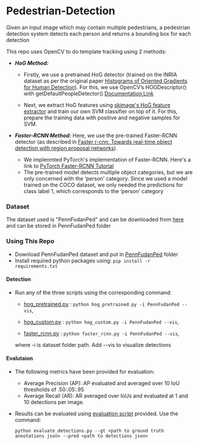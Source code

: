# Pedestrian-Detection
Given an input image which may contain multiple pedestrians, a pedestrian detection system detects each person and returns a bounding box for each detection


This repo uses OpenCV to do template tracking using 2 methods:
* ***HoG Method:***
  - Firstly, we use a pretrained HoG detector (trained on the INRIA dataset as per the original paper [Histograms of Oriented Gradients for Human Detection](https://ieeexplore.ieee.org/stamp/stamp.jsp?tp=&arnumber=1467360)). For this, we use OpenCV’s HOGDescriptor() with getDefaultPeopleDetector() [Documentation Link](https://docs.opencv.org/4.5.3/d5/d33/structcv_1_1HOGDescriptor.html#a9c7a0b2aa72cf39b4b32b3eddea78203)

  - Next, we extract HoG features using [skimage's HoG feature extractor](https://scikit-image.org/docs/stable/auto_examples/features_detection/plot_hog.html) and train our own SVM classifier on top of it. For this, prepare the training data with positive and negative samples for SVM.

* ***Faster-RCNN Method:*** Here, we use the pre-trained Faster-RCNN detector (as described in [Faster r-cnn: Towards real-time object detection with region proposal networks](https://arxiv.org/pdf/1506.01497.pdf)).
  - We implenmted PyTorch's implementation of Faster-RCNN. Here's a link to [PyTorch Faster-RCNN Tutorial](https://www.pyimagesearch.com/2021/08/02/pytorch-object-detection-with-pre-trained-networks/)
  - The pre-trained model detects multiple object categories, but we are only concerned with the ‘person’ category. Since we used a model trained on the COCO dataset, we only needed the predictions for class label 1, which corresponds to the ‘person’ category

### Dataset ###
The dataset used is "PennFudanPed" and can be downloaded from [here](https://www.cis.upenn.edu/~jshi/ped_html) and can be stored in PennFudanPed folder

### Using This Repo  ###
* Download PennFudanPed dataset and put in [PennFudanPed](https://github.com/abdur75648/Pedestrian-Detection/tree/main/PennFudanPed) folder
* Install required python packages using: ` pip install -r requirements.txt `

#### Detection ####
* Run any of the three scripts using the corresponding command:

    - [hog_pretrained.py](https://github.com/abdur75648/Pedestrian-Detection/blob/main/hog_pretrained.py) : ` python hog_pretrained.py -i PennFudanPed --vis `,

    - [hog_custom.py](https://github.com/abdur75648/Pedestrian-Detection/blob/main/hog_custom.py) : ` python hog_custom.py -i PennFudanPed --vis `,

    - [faster_rcnn.py](https://github.com/abdur75648/Pedestrian-Detection/blob/main/faster_rcnn.py) : ` python faster_rcnn.py -i PennFudanPed --vis `,
  
  where -i is dataset folder path. Add --vis to visualize detections
  
#### Evalutaion ####
* The following metrics have been provided for evaluation:
  - Average Precision (AP): AP evaluated and averaged over 10 IoU thresholds of .50:.05:.95
  - Average Recall (AR): AR averaged over IoUs and evaluated at 1 and 10 detections per image.

* Results can be evaluated using [evaluation script](https://github.com/abdur75648/Pedestrian-Detection/blob/main/evaluate_detections.py) provided. Use the command:
 
    ` python evaluate_detections.py --gt <path to ground truth annotations json> --pred <path to detections json> `
